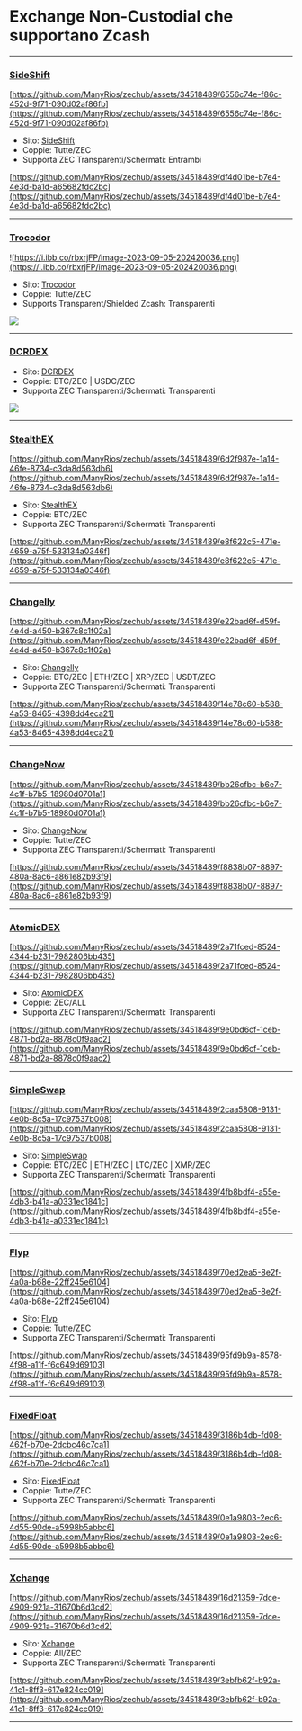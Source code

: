# Exchange Non-Custodial che supportano Zcash

---

### [SideShift](https://sideshift.ai/usdcpolygon/zec)

[https://github.com/ManyRios/zechub/assets/34518489/6556c74e-f86c-452d-9f71-090d02af86fb](https://github.com/ManyRios/zechub/assets/34518489/6556c74e-f86c-452d-9f71-090d02af86fb)

- Sito: [SideShift](https://sideshift.ai/usdcpolygon/zec)
- Coppie: Tutte/ZEC
- Supporta ZEC Transparenti/Schermati: Entrambi

[https://github.com/ManyRios/zechub/assets/34518489/df4d01be-b7e4-4e3d-ba1d-a65682fdc2bc](https://github.com/ManyRios/zechub/assets/34518489/df4d01be-b7e4-4e3d-ba1d-a65682fdc2bc)

---

### [Trocodor](https://trocador.app/en/)

![https://i.ibb.co/rbxrjFP/image-2023-09-05-202420036.png](https://i.ibb.co/rbxrjFP/image-2023-09-05-202420036.png)

- Sito: [Trocodor](https://trocador.app/)
- Coppie: Tutte/ZEC
- Supports Transparent/Shielded Zcash: Transparenti

![](https://images.spr.so/cdn-cgi/imagedelivery/j42No7y-dcokJuNgXeA0ig/69b9eaab-9b40-49db-b153-ae711b716bdd/Untitled/w=1200,quality=80)

---

### [DCRDEX](https://dex.decred.org)


- Sito: [DCRDEX](https://dex.decred.org)
- Coppie: BTC/ZEC  |  USDC/ZEC
- Supporta ZEC Transparenti/Schermati: Transparenti

![](https://i.ibb.co/Px2BbMH/image-2023-09-18-184017404.png)

---

### [StealthEX](https://stealthex.io/?to=zec)

[https://github.com/ManyRios/zechub/assets/34518489/6d2f987e-1a14-46fe-8734-c3da8d563db6](https://github.com/ManyRios/zechub/assets/34518489/6d2f987e-1a14-46fe-8734-c3da8d563db6)

- Sito: [StealthEX](https://stealthex.io/?to=zec)
- Coppie: BTC/ZEC
- Supporta ZEC Transparenti/Schermati: Transparenti

[https://github.com/ManyRios/zechub/assets/34518489/e8f622c5-471e-4659-a75f-533134a0346f](https://github.com/ManyRios/zechub/assets/34518489/e8f622c5-471e-4659-a75f-533134a0346f)

---

### [Changelly](https://changelly.com/)

[https://github.com/ManyRios/zechub/assets/34518489/e22bad6f-d59f-4e4d-a450-b367c8c1f02a](https://github.com/ManyRios/zechub/assets/34518489/e22bad6f-d59f-4e4d-a450-b367c8c1f02a)

- Sito: [Changelly](https://changelly.com/)
- Coppie: BTC/ZEC | ETH/ZEC | XRP/ZEC | USDT/ZEC
- Supporta ZEC Transparenti/Schermati: Transparenti

[https://github.com/ManyRios/zechub/assets/34518489/14e78c60-b588-4a53-8465-4398dd4eca21](https://github.com/ManyRios/zechub/assets/34518489/14e78c60-b588-4a53-8465-4398dd4eca21)

---

### [ChangeNow](https://changenow.io/?from=usdterc20&to=zec)

[https://github.com/ManyRios/zechub/assets/34518489/bb26cfbc-b6e7-4c1f-b7b5-18980d0701a1](https://github.com/ManyRios/zechub/assets/34518489/bb26cfbc-b6e7-4c1f-b7b5-18980d0701a1)

- Sito: [ChangeNow](https://changenow.io/?from=usdterc20&to=zec)
- Coppie: Tutte/ZEC
- Supporta ZEC Transparenti/Schermati: Transparenti

[https://github.com/ManyRios/zechub/assets/34518489/f8838b07-8897-480a-8ac6-a861e82b93f9](https://github.com/ManyRios/zechub/assets/34518489/f8838b07-8897-480a-8ac6-a861e82b93f9)

---

### [AtomicDEX](https://app.atomicdex.io/#/dex)

[https://github.com/ManyRios/zechub/assets/34518489/2a71fced-8524-4344-b231-7982806bb435](https://github.com/ManyRios/zechub/assets/34518489/2a71fced-8524-4344-b231-7982806bb435)

- Sito: [AtomicDEX](https://app.atomicdex.io/#/dex)
- Coppie: ZEC/ALL
- Supporta ZEC Transparenti/Schermati: Transparenti

[https://github.com/ManyRios/zechub/assets/34518489/9e0bd6cf-1ceb-4871-bd2a-8878c0f9aac2](https://github.com/ManyRios/zechub/assets/34518489/9e0bd6cf-1ceb-4871-bd2a-8878c0f9aac2)

---

### [SimpleSwap](https://simpleswap.io/?to=zec)

[https://github.com/ManyRios/zechub/assets/34518489/2caa5808-9131-4e0b-8c5a-17c97537b008](https://github.com/ManyRios/zechub/assets/34518489/2caa5808-9131-4e0b-8c5a-17c97537b008)

- Sito: [SimpleSwap](https://simpleswap.io/?to=zec)
- Coppie: BTC/ZEC | ETH/ZEC | LTC/ZEC | XMR/ZEC
- Supporta ZEC Transparenti/Schermati: Transparenti

[https://github.com/ManyRios/zechub/assets/34518489/4fb8bdf4-a55e-4db3-b41a-a0331ec1841c](https://github.com/ManyRios/zechub/assets/34518489/4fb8bdf4-a55e-4db3-b41a-a0331ec1841c)

---

### [Flyp](%5BFlyp%5D(https://flyp.me/en/#/)https://flyp.me/en/#/)

[https://github.com/ManyRios/zechub/assets/34518489/70ed2ea5-8e2f-4a0a-b68e-22ff245e6104](https://github.com/ManyRios/zechub/assets/34518489/70ed2ea5-8e2f-4a0a-b68e-22ff245e6104)

- Sito: [Flyp](%5BFlyp%5D(https://flyp.me/en/#/)https://flyp.me/en/#/)
- Coppie: Tutte/ZEC
- Supporta ZEC Transparenti/Schermati: Transparenti

[https://github.com/ManyRios/zechub/assets/34518489/95fd9b9a-8578-4f98-a11f-f6c649d69103](https://github.com/ManyRios/zechub/assets/34518489/95fd9b9a-8578-4f98-a11f-f6c649d69103)

---

### [FixedFloat](https://fixedfloat.com/en/)

[https://github.com/ManyRios/zechub/assets/34518489/3186b4db-fd08-462f-b70e-2dcbc46c7ca1](https://github.com/ManyRios/zechub/assets/34518489/3186b4db-fd08-462f-b70e-2dcbc46c7ca1)

- Sito: [FixedFloat](https://fixedfloat.com/en/)
- Coppie: Tutte/ZEC
- Supporta ZEC Transparenti/Schermati: Transparenti

[https://github.com/ManyRios/zechub/assets/34518489/0e1a9803-2ec6-4d55-90de-a5998b5abbc6](https://github.com/ManyRios/zechub/assets/34518489/0e1a9803-2ec6-4d55-90de-a5998b5abbc6)

---

### [Xchange](https://xchange.me/)

[https://github.com/ManyRios/zechub/assets/34518489/16d21359-7dce-4909-921a-31670b6d3cd2](https://github.com/ManyRios/zechub/assets/34518489/16d21359-7dce-4909-921a-31670b6d3cd2)

- Sito: [Xchange](https://xchange.me/)
- Coppie: All/ZEC
- Supporta ZEC Transparenti/Schermati: Transparenti

[https://github.com/ManyRios/zechub/assets/34518489/3ebfb62f-b92a-41c1-8ff3-617e824cc019](https://github.com/ManyRios/zechub/assets/34518489/3ebfb62f-b92a-41c1-8ff3-617e824cc019)

---
